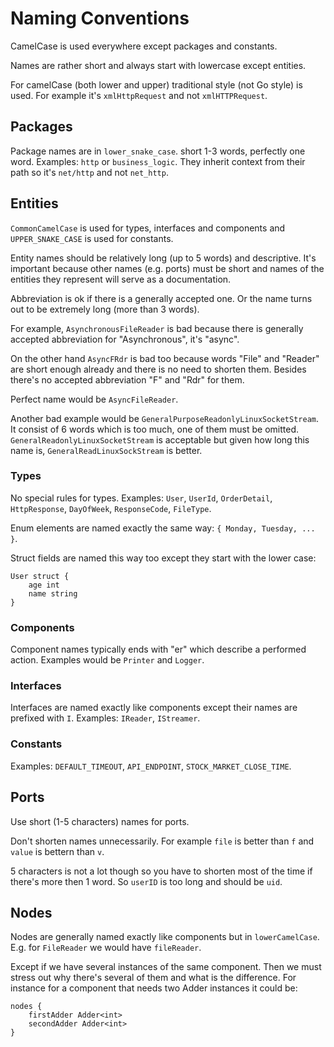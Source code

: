 # Naming Conventions

CamelCase is used everywhere except packages and constants.

Names are rather short and always start with lowercase except entities.

For camelCase (both lower and upper) traditional style (not Go style) is used. For example it's `xmlHttpRequest` and not `xmlHTTPRequest`.

## Packages

Package names are in `lower_snake_case`. short 1-3 words, perfectly one word. Examples: `http` or `business_logic`. They inherit context from their path so it's `net/http` and not `net_http`.

## Entities

`CommonCamelCase` is used for types, interfaces and components and `UPPER_SNAKE_CASE` is used for constants.

Entity names should be relatively long (up to 5 words) and descriptive. It's important
because other names (e.g. ports) must be short and names of the entities they represent will serve as a documentation.

Abbreviation is ok if there is a generally accepted one. Or the name turns out to be extremely long (more than 3 words).

For example, `AsynchronousFileReader` is bad because there is generally accepted abbreviation for "Asynchronous", it's "async".

On the other hand `AsyncFRdr` is bad too because words "File" and "Reader" are short enough already and there is no need to shorten them. Besides there's no accepted abbreviation "F" and "Rdr" for them.

Perfect name would be `AsyncFileReader`.

Another bad example would be `GeneralPurposeReadonlyLinuxSocketStream`. It consist of 6 words which is too much, one of them must be omitted. `GeneralReadonlyLinuxSocketStream` is acceptable but given how long this name is, `GeneralReadLinuxSockStream` is better.

### Types

No special rules for types. Examples: `User`, `UserId`, `OrderDetail`, `HttpResponse`, `DayOfWeek`, `ResponseCode`, `FileType`.

Enum elements are named exactly the same way: `{ Monday, Tuesday, ... }`.

Struct fields are named this way too except they start with the lower case:

```neva
User struct {
    age int
    name string
}
```

### Components

Component names typically ends with "er" which describe a performed action. Examples would be `Printer` and `Logger`.

### Interfaces

Interfaces are named exactly like components except their names are prefixed with `I`. Examples: `IReader`, `IStreamer`.

### Constants

Examples: `DEFAULT_TIMEOUT`, `API_ENDPOINT`, `STOCK_MARKET_CLOSE_TIME`.

## Ports

Use short (1-5 characters) names for ports.

Don't shorten names unnecessarily. For example `file` is better than `f` and `value` is bettern than `v`.

5 characters is not a lot though so you have to shorten most of the time if there's more then 1 word. So `userID` is too long and should be `uid`.

## Nodes

Nodes are generally named exactly like components but in `lowerCamelCase`. E.g. for `FileReader` we would have `fileReader`.

Except if we have several instances of the same component. Then we must stress out why there's several of them and what is the difference. For instance for a component that needs two Adder instances it could be:

```neva
nodes {
    firstAdder Adder<int>
    secondAdder Adder<int>
}
```

